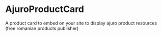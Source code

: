 # AjuroProductCard
A product card to embed on your site to display ajuro product resources (free romanian products publisher)
